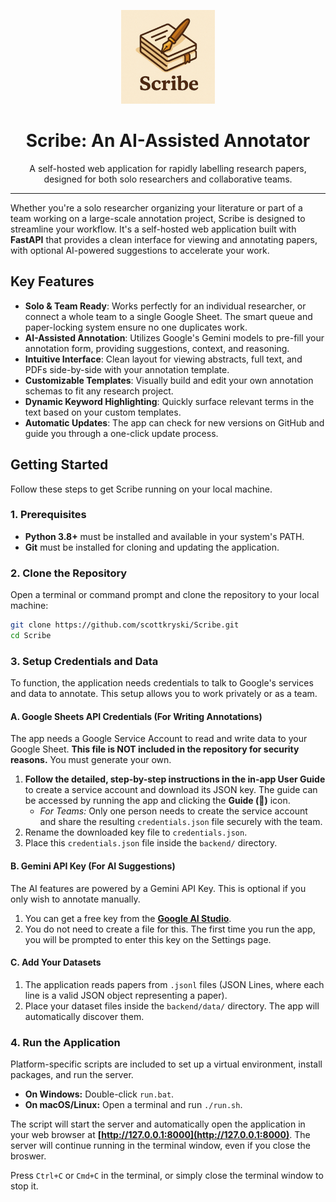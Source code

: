 <p align="center">
  <img src="backend/static/assets/scribe_logo.png" alt="Scribe Logo" width="150">
</p>

<h1 align="center">Scribe: An AI-Assisted Annotator</h1>

<p align="center">
  A self-hosted web application for rapidly labelling research papers, designed for both solo researchers and collaborative teams.
</p>

---

Whether you're a solo researcher organizing your literature or part of a team working on a large-scale annotation project, Scribe is designed to streamline your workflow. It's a self-hosted web application built with **FastAPI** that provides a clean interface for viewing and annotating papers, with optional AI-powered suggestions to accelerate your work.

## Key Features

- **Solo & Team Ready**: Works perfectly for an individual researcher, or connect a whole team to a single Google Sheet. The smart queue and paper-locking system ensure no one duplicates work.
- **AI-Assisted Annotation**: Utilizes Google's Gemini models to pre-fill your annotation form, providing suggestions, context, and reasoning.
- **Intuitive Interface**: Clean layout for viewing abstracts, full text, and PDFs side-by-side with your annotation template.
- **Customizable Templates**: Visually build and edit your own annotation schemas to fit any research project.
- **Dynamic Keyword Highlighting**: Quickly surface relevant terms in the text based on your custom templates.
- **Automatic Updates**: The app can check for new versions on GitHub and guide you through a one-click update process.

## Getting Started

Follow these steps to get Scribe running on your local machine.

### 1. Prerequisites

- **Python 3.8+** must be installed and available in your system's PATH.
- **Git** must be installed for cloning and updating the application.

### 2. Clone the Repository

Open a terminal or command prompt and clone the repository to your local machine:

```bash
git clone https://github.com/scottkryski/Scribe.git
cd Scribe
```

### 3. Setup Credentials and Data

To function, the application needs credentials to talk to Google's services and data to annotate. This setup allows you to work privately or as a team.

#### **A. Google Sheets API Credentials (For Writing Annotations)**

The app needs a Google Service Account to read and write data to your Google Sheet. **This file is NOT included in the repository for security reasons.** You must generate your own.

1.  **Follow the detailed, step-by-step instructions in the in-app User Guide** to create a service account and download its JSON key. The guide can be accessed by running the app and clicking the **Guide (📖)** icon.
    - _For Teams:_ Only one person needs to create the service account and share the resulting `credentials.json` file securely with the team.
2.  Rename the downloaded key file to `credentials.json`.
3.  Place this `credentials.json` file inside the `backend/` directory.

#### **B. Gemini API Key (For AI Suggestions)**

The AI features are powered by a Gemini API Key. This is optional if you only wish to annotate manually.

1.  You can get a free key from the **[Google AI Studio](https://aistudio.google.com/app/apikey)**.
2.  You do not need to create a file for this. The first time you run the app, you will be prompted to enter this key on the Settings page.

#### **C. Add Your Datasets**

1.  The application reads papers from `.jsonl` files (JSON Lines, where each line is a valid JSON object representing a paper).
2.  Place your dataset files inside the `backend/data/` directory. The app will automatically discover them.

### 4. Run the Application

Platform-specific scripts are included to set up a virtual environment, install packages, and run the server.

- **On Windows:** Double-click `run.bat`.
- **On macOS/Linux:** Open a terminal and run `./run.sh`.

The script will start the server and automatically open the application in your web browser at **[http://127.0.0.1:8000](http://127.0.0.1:8000)**. The server will continue running in the terminal window, even if you close the broswer.

Press `Ctrl+C` or `Cmd+C` in the terminal, or simply close the terminal window to stop it.
